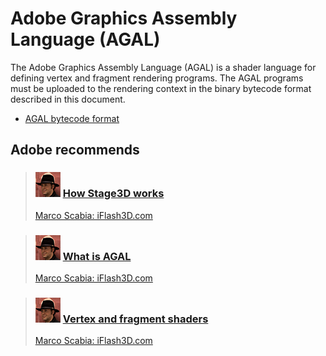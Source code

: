 # Adobe Graphics Assembly Language (AGAL)

The Adobe Graphics Assembly Language (AGAL) is a shader language for defining
vertex and fragment rendering programs. The AGAL programs must be uploaded to
the rendering context in the binary bytecode format described in this document.

- [AGAL bytecode format](WSd6a006f2eb1dc31e-310b95831324724ec56-8000.html)

## Adobe recommends

> <h3 id="how-stage3d-works"><img src="../../img/marco_scabia.png" /> <a href="http://goo.gl/KB34I">How Stage3D works</a></h3>
> <a href="http://goo.gl/sVKdP">Marco Scabia: iFlash3D.com</a>

> <h3 id="what-is-agal"><img src="../../img/marco_scabia.png" /> <a href="http://goo.gl/kgZ3Y">What
> is AGAL</a></h3>
> <a href="http://goo.gl/sVKdP">Marco Scabia: iFlash3D.com</a>

> <h3 id="vertex-and-fragment-shaders"><img src="../../img/marco_scabia.png" /> <a href="http://goo.gl/EfT4p">Vertex and fragment shaders</a></h3>
> <a href="http://goo.gl/sVKdP">Marco Scabia: iFlash3D.com</a>
